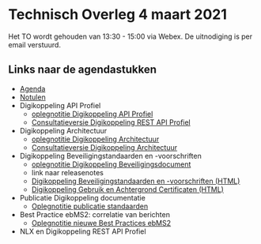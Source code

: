 # Technisch Overleg 4 maart 2021

Het TO wordt gehouden van 13:30 - 15:00 via Webex. De uitnodiging is per email verstuurd.   


## Links naar de agendastukken

- [Agenda](#agenda.md)
- [Notulen](#notulen.md) 
- Digikoppeling API Profiel
  - [oplegnotitie Digikoppeling API Profiel](dkapi.md)
  - [Consultatieversie Digikoppeling REST API Profiel](https://centrumvoorstandaarden.github.io/DigikoppelingRestfulApiProfiel/snapshot.html)
- Digikoppeling Architectuur
  - [oplegnotitie Digikoppeling Architectuur](oplegnotitie_digikoppeling_architectuur.md)
  - [Consultatieversie Digikoppeling Architectuur](https://centrumvoorstandaarden.github.io/Architectuur2.0-metRestfulAPI/snapshot.html)
- Digikoppeling Beveiligingstandaarden en -voorschriften
  - [oplegnotitie Digikoppeling Beveiligingsdocument](dkbev.md)
  - link naar releasenotes
  - [Digikoppeling Beveiligingstandaarden en -voorschriften (HTML)](https://logius-standaarden.github.io/Digikoppeling-Beveiligingsstandaarden-en-voorschriften/snapshot.html)
  - [Digikoppeling Gebruik en Achtergrond Certificaten (HTML)](https://logius-standaarden.github.io/Digikoppeling-Gebruik-en-achtergrond-certificaten/snapshot.html)
- Publicatie Digikoppeling documentatie
  - [Oplegnotitie publicatie standaarden](2021/2021-maart-4/oplegnotitie_publicatie_standaarden.md)
- Best Practice ebMS2: correlatie van berichten
  - [Oplegnotitie nieuwe Best Practices ebMS2](2021/2021-maart-4/oplegnotitie_wijziging_ebmps_best_practices.md)
- NLX en Digikoppeling REST API Profiel
